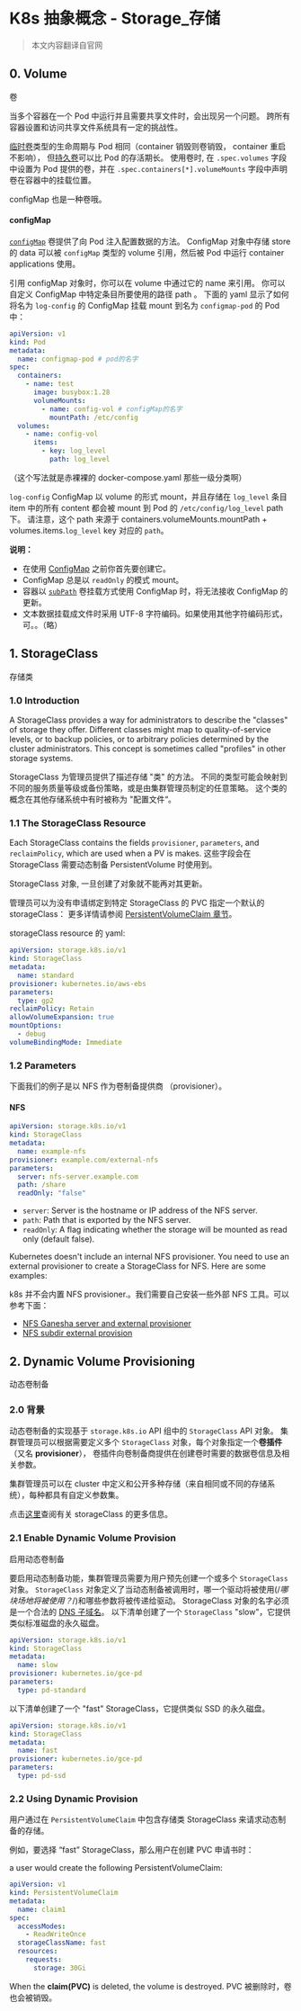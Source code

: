 # K8s 抽象概念 - Storage\_存储

> 本文内容翻译自官网

## 0. Volume

卷

当多个容器在一个 Pod 中运行并且需要共享文件时，会出现另一个问题。 跨所有容器设置和访问共享文件系统具有一定的挑战性。

[临时卷](https://kubernetes.io/zh-cn/docs/concepts/storage/ephemeral-volumes/)类型的生命周期与 Pod 相同（container 销毁则卷销毁， container 重启不影响）， 但[持久卷](https://kubernetes.io/zh-cn/docs/concepts/storage/persistent-volumes/)可以比 Pod 的存活期长。   使用卷时, 在 `.spec.volumes` 字段中设置为 Pod 提供的卷，并在 `.spec.containers[*].volumeMounts` 字段中声明卷在容器中的挂载位置。

configMap 也是一种卷哦。

#### configMap

[`configMap`](https://kubernetes.io/zh-cn/docs/tasks/configure-pod-container/configure-pod-configmap/) 卷提供了向 Pod 注入配置数据的方法。 ConfigMap 对象中存储 store 的 data 可以被 `configMap` 类型的 volume 引用，然后被 Pod 中运行 container applications 使用。

引用 configMap 对象时，你可以在 volume 中通过它的 name 来引用。 你可以自定义 ConfigMap 中特定条目所要使用的路径 path 。 下面的 yaml 显示了如何将名为 `log-config` 的 ConfigMap 挂载 mount 到名为 `configmap-pod` 的 Pod 中：

```yaml
apiVersion: v1
kind: Pod
metadata:
  name: configmap-pod # pod的名字
spec:
  containers:
    - name: test
      image: busybox:1.28
      volumeMounts:
        - name: config-vol # configMap的名字
          mountPath: /etc/config
  volumes:
    - name: config-vol
      items:
        - key: log_level
          path: log_level
```

（这个写法就是赤裸裸的 docker-compose.yaml 那些一级分类啊）

`log-config` ConfigMap 以 volume 的形式 mount，并且存储在 `log_level` 条目 item 中的所有 content 都会被 mount 到 Pod 的 `/etc/config/log_level` path下。 请注意，这个 path 来源于 containers.volumeMounts.mountPath + volumes.items.`log_level` key 对应的 `path`。

**说明：**

* 在使用 [ConfigMap](https://kubernetes.io/zh-cn/docs/tasks/configure-pod-container/configure-pod-configmap/) 之前你首先要创建它。
* ConfigMap 总是以 `readOnly` 的模式 mount。
* 容器以 [`subPath`](https://kubernetes.io/zh-cn/docs/concepts/storage/volumes/#using-subpath) 卷挂载方式使用 ConfigMap 时，将无法接收 ConfigMap 的更新。
* 文本数据挂载成文件时采用 UTF-8 字符编码。如果使用其他字符编码形式，可。。（略）

## 1. StorageClass

存储类

### 1.0 Introduction

A StorageClass provides a way for administrators to describe the "classes" of storage they offer. Different classes might map to quality-of-service levels, or to backup policies, or to arbitrary policies determined by the cluster administrators. This concept is sometimes called "profiles" in other storage systems.

StorageClass 为管理员提供了描述存储 "类" 的方法。 不同的类型可能会映射到不同的服务质量等级或备份策略，或是由集群管理员制定的任意策略。 这个类的概念在其他存储系统中有时被称为 "配置文件“。

### 1.1 The StorageClass Resource

Each StorageClass contains the fields `provisioner`, `parameters`, and `reclaimPolicy`, which are used when a PV is makes.  这些字段会在 StorageClass 需要动态制备 PersistentVolume 时使用到。

StorageClass 对象, 一旦创建了对象就不能再对其更新。

管理员可以为没有申请绑定到特定 StorageClass 的 PVC 指定一个默认的storageClass： 更多详情请参阅 [PersistentVolumeClaim 章节](https://kubernetes.io/zh-cn/docs/concepts/storage/persistent-volumes/#persistentvolumeclaims)。

storageClass resource 的 yaml:

```yaml
apiVersion: storage.k8s.io/v1
kind: StorageClass
metadata:
  name: standard
provisioner: kubernetes.io/aws-ebs
parameters:
  type: gp2
reclaimPolicy: Retain
allowVolumeExpansion: true
mountOptions:
  - debug
volumeBindingMode: Immediate
```

### 1.2 Parameters

下面我们的例子是以 NFS 作为卷制备提供商 （provisioner）。

#### NFS

```yaml
apiVersion: storage.k8s.io/v1
kind: StorageClass
metadata:
  name: example-nfs
provisioner: example.com/external-nfs
parameters:
  server: nfs-server.example.com
  path: /share
  readOnly: "false"
```

* `server`: Server is the hostname or IP address of the NFS server.
* `path`: Path that is exported by the NFS server.
* `readOnly`: A flag indicating whether the storage will be mounted as read only (default false).

Kubernetes doesn't include an internal NFS provisioner. You need to use an external provisioner to create a StorageClass for NFS. Here are some examples:

k8s 并不会内置 NFS provisioner.。我们需要自己安装一些外部 NFS 工具。可以参考下面：

* [NFS Ganesha server and external provisioner](https://github.com/kubernetes-sigs/nfs-ganesha-server-and-external-provisioner)
* [NFS subdir external provision](https://github.com/kubernetes-sigs/nfs-subdir-external-provisioner)

## 2. Dynamic Volume Provisioning

动态卷制备

### 2.0 背景

动态卷制备的实现基于 `storage.k8s.io` API 组中的 `StorageClass` API 对象。 集群管理员可以根据需要定义多个 `StorageClass` 对象，每个对象指定一个**卷插件**（又名 **provisioner**）， 卷插件向卷制备商提供在创建卷时需要的数据卷信息及相关参数。

集群管理员可以在 cluster 中定义和公开多种存储（来自相同或不同的存储系统），每种都具有自定义参数集。

点击[这里](https://kubernetes.io/zh-cn/docs/concepts/storage/storage-classes/)查阅有关 storageClass 的更多信息。

### 2.1 Enable Dynamic Volume Provision

启用动态卷制备

要启用动态制备功能，集群管理员需要为用户预先创建一个或多个 `StorageClass` 对象。 `StorageClass` 对象定义了当动态制备被调用时，哪一个驱动将被使用(/_哪块场地将被使用？_/)和哪些参数将被传递给驱动。 StorageClass 对象的名字必须是一个合法的 [DNS 子域名](https://kubernetes.io/zh-cn/docs/concepts/overview/working-with-objects/names#dns-subdomain-names)。 以下清单创建了一个 `StorageClass`  "slow"，它提供类似标准磁盘的永久磁盘。

```yaml
apiVersion: storage.k8s.io/v1
kind: StorageClass
metadata:
  name: slow
provisioner: kubernetes.io/gce-pd
parameters:
  type: pd-standard
```

以下清单创建了一个 "fast" StorageClass，它提供类似 SSD 的永久磁盘。

```yaml
apiVersion: storage.k8s.io/v1
kind: StorageClass
metadata:
  name: fast
provisioner: kubernetes.io/gce-pd
parameters:
  type: pd-ssd
```

### 2.2 Using Dynamic Provision

用户通过在 `PersistentVolumeClaim` 中包含存储类 StorageClass 来请求动态制备的存储。

例如，要选择 “fast” StorageClass，那么用户在创建 PVC 申请书时：

a user would create the following PersistentVolumeClaim:

```yaml
apiVersion: v1
kind: PersistentVolumeClaim
metadata:
  name: claim1
spec:
  accessModes:
    - ReadWriteOnce
  storageClassName: fast
  resources:
    requests:
      storage: 30Gi
```

When the **claim(PVC)** is deleted, the volume is destroyed. PVC 被删除时，卷也会被销毁。
